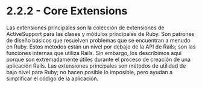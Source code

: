 # 2.2.2 - Core Extensions

Las extensiones principales son la colección de extensiones de ActiveSupport para las clases y módulos principales de Ruby. Son patrones de diseño básicos que resuelven problemas que se encuentran a menudo en Ruby. Estos métodos están un nivel por debajo de la API de Rails; son las funciones internas que utiliza Rails. Sin embargo, los describimos aquí porque son extremadamente útiles durante el proceso de creación de una aplicación Rails. Las extensiones principales son métodos de utilidad de bajo nivel para Ruby; no hacen posible lo imposible, pero ayudan a simplificar el código de la aplicación.

